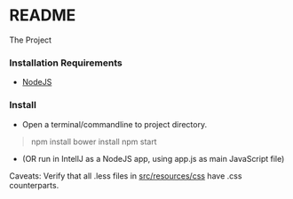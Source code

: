 # README #

The Project

### Installation Requirements ###

* [NodeJS](https://nodejs.org/)

### Install ###

* Open a terminal/commandline to project directory.

> npm install
> bower install
> npm start 

* (OR run in IntellJ as a NodeJS app, using app.js as main JavaScript file)

Caveats: Verify that all .less files in [src/resources/css](https://bitbucket.org/uonse/final-year-project/src/f08ed8bcd438c98e5b0a9886e8ebdb6da700d543/src/resources/css/?at=feature/FYP-139_HTML5_Prototype) have .css counterparts.